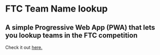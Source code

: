 # FTC Team Name lookup
## A simple Progressive Web App (PWA) that lets you lookup teams in the FTC competition

Check it out [here.](https://ahujaesh.github.io/pwaTesting/)
